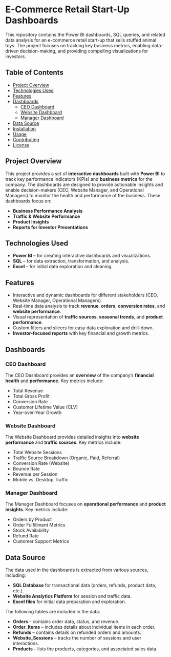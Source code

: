 # E-Commerce Retail Start-Up Dashboards

This repository contains the Power BI dashboards, SQL queries, and related data analysis for an e-commerce retail start-up that sells stuffed animal toys. The project focuses on tracking key business metrics, enabling data-driven decision-making, and providing compelling visualizations for investors.

## Table of Contents

- [Project Overview](#project-overview)
- [Technologies Used](#technologies-used)
- [Features](#features)
- [Dashboards](#dashboards)
  - [CEO Dashboard](#ceo-dashboard)
  - [Website Dashboard](#website-dashboard)
  - [Manager Dashboard](#manager-dashboard)
- [Data Source](#data-source)
- [Installation](#installation)
- [Usage](#usage)
- [Contributing](#contributing)
- [License](#license)

## Project Overview

This project provides a set of **interactive dashboards** built with **Power BI** to track key performance indicators (KPIs) and **business metrics** for the company. The dashboards are designed to provide actionable insights and enable decision-makers (CEO, Website Manager, and Operational Managers) to monitor the health and performance of the business. These dashboards focus on:
- **Business Performance Analysis**
- **Traffic & Website Performance**
- **Product Insights**
- **Reports for Investor Presentations**

## Technologies Used

- **Power BI** – for creating interactive dashboards and visualizations.
- **SQL** – for data extraction, transformation, and analysis.
- **Excel** – for initial data exploration and cleaning.

## Features

- Interactive and dynamic dashboards for different stakeholders (CEO, Website Manager, Operational Managers).
- Real-time data analysis to track **revenue**, **orders**, **conversion rates**, and **website performance**.
- Visual representation of **traffic sources**, **seasonal trends**, and **product performance**.
- Custom filters and slicers for easy data exploration and drill-down.
- **Investor-focused reports** with key financial and growth metrics.

## Dashboards

### CEO Dashboard
The CEO Dashboard provides an **overview** of the company’s **financial health** and **performance**. Key metrics include:
- Total Revenue
- Total Gross Profit
- Conversion Rate
- Customer Lifetime Value (CLV)
- Year-over-Year Growth

### Website Dashboard
The Website Dashboard provides detailed insights into **website performance** and **traffic sources**. Key metrics include:
- Total Website Sessions
- Traffic Source Breakdown (Organic, Paid, Referral)
- Conversion Rate (Website)
- Bounce Rate
- Revenue per Session
- Mobile vs. Desktop Traffic

### Manager Dashboard
The Manager Dashboard focuses on **operational performance** and **product insights**. Key metrics include:
- Orders by Product
- Order Fulfillment Metrics
- Stock Availability
- Refund Rate
- Customer Support Metrics

## Data Source

The data used in the dashboards is extracted from various sources, including:
- **SQL Database** for transactional data (orders, refunds, product data, etc.).
- **Website Analytics Platform** for session and traffic data.
- **Excel files** for initial data preparation and exploration.

The following tables are included in the data:
- **Orders** – contains order data, status, and revenue.
- **Order_Items** – includes details about individual items in each order.
- **Refunds** – contains details on refunded orders and amounts.
- **Website_Sessions** – tracks the number of sessions and user interactions.
- **Products** – lists the products, categories, and associated sales data.
